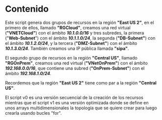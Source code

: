 # Contenido
Este script genera dos grupos de recursos en la región **"East US 2"**, en el primero de ellos, llamado **"RGCloud"**, creamos una red virtual (**"VNETCloud"**) con el ámbito ***10.1.0.0/16*** y tres subredes, la primera ("**Web-Subnet**") con el ámbito ***10.1.1.0/24***, la segunda (**"DB-Subnet"**) con el ámbito ***10.1.2.0/24***, y la tercera (**"DMZ-Subnet"**) con el ámbito ***10.1.3.0/24***. También creamos una IP pública llamada **"sipa"**.


El segundo grupo de recursos en la región **"Central US"**, llamado **"RGOnPrem"**, creamos una red virtual (**"VNetOnPrem"**) con el ámbito ***192.168.0.0/16***, que contiene una subred (**"OnPrem-Subnet"**) con el ámbito ***192.168.1.0/24***.

Recordemos que la región **"East US 2"** tiene como par a la región **"Central US"**.

El script v0 es una versión secuencial de la creación de los recursos mientras que el script v1 es una versión optimizada donde se define en unos arrays multidimensionales la topología que se quiere crear para luego crearla usando bucles "for".